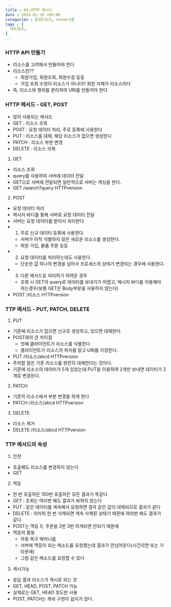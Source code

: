 ```yaml
---
title : 04.HTTP 메서드
date : 2024-01-18 +09:00
categories : [네트워크, network]
tags : [
  네트워크,
]
---
```

<!-- ![](/assets/img/Spring/aaaa.png){:style="border:1px solid #eaeaea; border-radius: 7px; padding: 0px;" } -->
<!-- ![](/assets/img/Performance Test/1-1.png){:style="width:1000px" } -->

### HTTP API 만들기
- 리소스를 고려해서 만들어야 한다
- 리소스란??
  - 회원가입, 회원조회, 회원수정 등등
  - 가입 조회 수정이 리소스가 아니다!! 회원 자체가 리소스이다
- 즉, 리소스와 행위를 분리하여 URI를 만들어야 한다

### HTTP 메서드 - GET, POST
- 많이 사용되는 메서드
- GET : 리소스 조회
- POST : 요청 데이터 처리, 주로 등록에 사용한다
- PUT : 리소스를 대체, 해당 리소스가 없으면 생성한다
- PATCH : 리소스 부분 변경
- DELETE : 리소스 삭제

1. GET
- 리소스 조회
- query를 사용하여 서버에 데이터 전달
- GET으로 서버에 전달되면 일반적으로 서버는 캐싱을 한다.
- GET /search?query HTTPversion

2. POST
- 요청 데이터 처리
- 메시지 바디를 통해 서버로 요청 데이터 전달
- 서버는 요청 데이터를 받아서 처리한다
- 1) 주로 신규 데이터 등록에 사용한다.
  - 서버가 아직 식별하지 않은 새로운 리소스를 생성한다.
  - 회원 가입, 물품 주문 등등
- 2) 요청 데이터를 처리하는데도 사용한다.
  - 단순한 값 하나의 변경을 넘어서 프로세스의 상태가 변경되는 경우에 사용한다.
- 3) 다른 메서드로 처리하기 어려운 경우
  - 조회 시 GET의 query로 데이터를 보내기가 어렵고, 메시지 바디를 이용해야 하는경우(보통 GET은 Body부분을 사용하지 않는다)
- POST /리소스 HTTPversion

### TTP 메서드 - PUT, PATCH, DELETE

1. PUT
- 기존에 리소스가 없으면 신규로 생성하고, 있으면 대체한다.
- POST와의 큰 차이점
  - 첫째 클라이언트가 리소스를 식별한다 
  - 클라이언트가 리소스의 위치를 알고 URI를 지정한다.
- PUT /리소스/abcd HTTPversion
- 주의할 점은 기존 리소스를 완전히 대체한다는 것이다.
- 기존에 리소스의 데이터가 5개 있었는데 PUT을 이용하여 2개만 보내면 데이터가 2개로 변경된다.

2. PATCH
- 기존의 리소스에서 부분 변경을 하게 한다
- PATCH /리소스/abcd HTTPversion

3. DELETE
- 리소스 제거
- DELETE /리소스/abcd HTTPversion

### TTP 메서드의 속성

1. 안전
- 호출해도 리소스를 변경하지 않는다
- GET

2. 멱등
- 한 번 호출하든 100번 호출하든 모든 결과가 똑같다
- GET : 조회는 여러번 해도 결과가 바뀌지 않는다
- PUT : 같은 데이터를 계속해서 요청하면 결국 같은 값이 대체되므로 결과가 같다
- DELETE : 어차피 한 번 삭제되면 계속 삭제된 상태기 때문에 여러번 해도 결과가 같다
- POST는 멱등 X, 주문을 2번 3번 하게되면 안되기 때문에
- 멱등의 활용
  - 자동 복구 매커니즘
  - 서버에 멱등이 되는 메소드를 요청했는데 결과가 안넘어온다(시간지연 또는 기타문제)
  - 그럼 같은 메소드를 요청할 수 있다

3. 캐시가능
- 응답 결과 리소스가 캐시로 되는 것
- GET, HEAD, POST, PATCH 가능
- 실제로는 GET, HEAD 정도만 사용
- POST, PATCH는 캐쉬 구현이 쉽지가 않다.
